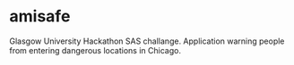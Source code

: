 # amisafe
Glasgow University Hackathon SAS challange. Application warning people from entering dangerous locations in Chicago.
